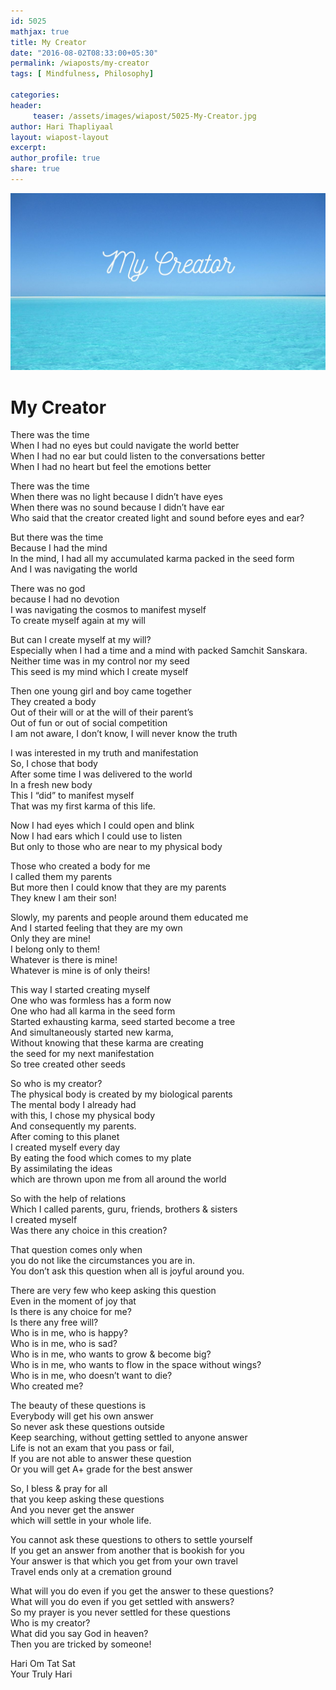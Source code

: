 ```yaml
--- 
id: 5025
mathjax: true  
title: My Creator
date: "2016-08-02T08:33:00+05:30"
permalink: /wiaposts/my-creator
tags: [ Mindfulness, Philosophy]    

categories: 
header:
     teaser: /assets/images/wiapost/5025-My-Creator.jpg
author: Hari Thapliyaal 
layout: wiapost-layout 
excerpt:  
author_profile: true 
share: true 
---
```


![My Creator](/assets/images/wiapost/5025-My-Creator.jpg)     
   
# My Creator
    
There was the time     
When I had no eyes but could navigate the world better     
When I had no ear but could listen to the conversations better     
When I had no heart but feel the emotions better    
    
There was the time     
When there was no light because I didn’t have eyes     
When there was no sound because I didn’t have ear     
Who said that the creator created light and sound before eyes and ear?    
    
But there was the time     
Because I had the mind     
In the mind, I had all my accumulated karma packed in the seed form     
And I was navigating the world    
    
There was no god     
because I had no devotion     
I was navigating the cosmos to manifest myself     
To create myself again at my will    
    
But can I create myself at my will?     
Especially when I had a time and a mind with packed Samchit Sanskara.     
Neither time was in my control nor my seed     
This seed is my mind which I create myself    
    
Then one young girl and boy came together     
They created a body     
Out of their will or at the will of their parent’s     
Out of fun or out of social competition     
I am not aware, I don’t know, I will never know the truth    
    
I was interested in my truth and manifestation     
So, I chose that body     
After some time I was delivered to the world     
In a fresh new body     
This I “did” to manifest myself     
That was my first karma of this life.    
    
Now I had eyes which I could open and blink     
Now I had ears which I could use to listen     
But only to those who are near to my physical body    
    
Those who created a body for me     
I called them my parents     
But more then I could know that they are my parents     
They knew I am their son!    
    
Slowly, my parents and people around them educated me     
And I started feeling that they are my own     
Only they are mine!     
I belong only to them!     
Whatever is there is mine!     
Whatever is mine is of only theirs!    
    
This way I started creating myself     
One who was formless has a form now     
One who had all karma in the seed form     
Started exhausting karma, seed started become a tree     
And simultaneously started new karma,     
Without knowing that these karma are creating     
the seed for my next manifestation     
So tree created other seeds    
    
So who is my creator?     
The physical body is created by my biological parents     
The mental body I already had     
with this, I chose my physical body     
And consequently my parents.     
After coming to this planet     
I created myself every day     
By eating the food which comes to my plate     
By assimilating the ideas     
which are thrown upon me from all around the world    
    
So with the help of relations     
Which I called parents, guru, friends, brothers &amp; sisters     
I created myself     
Was there any choice in this creation?    
    
That question comes only when     
you do not like the circumstances you are in.     
You don’t ask this question when all is joyful around you.    
    
There are very few who keep asking this question     
Even in the moment of joy that     
Is there is any choice for me?     
Is there any free will?     
Who is in me, who is happy?     
Who is in me, who is sad?     
Who is in me, who wants to grow &amp; become big?     
Who is in me, who wants to flow in the space without wings?     
Who is in me, who doesn’t want to die?     
Who created me?    
    
The beauty of these questions is     
Everybody will get his own answer     
So never ask these questions outside     
Keep searching, without getting settled to anyone answer     
Life is not an exam that you pass or fail,     
If you are not able to answer these question     
Or you will get A+ grade for the best answer    
    
So, I bless &amp; pray for all     
that you keep asking these questions     
And you never get the answer     
which will settle in your whole life.    
    
You cannot ask these questions to others to settle yourself     
If you get an answer from another that is bookish for you     
Your answer is that which you get from your own travel     
Travel ends only at a cremation ground    
    
What will you do even if you get the answer to these questions?     
What will you do even if you get settled with answers?     
So my prayer is you never settled for these questions     
Who is my creator?     
What did you say God in heaven?     
Then you are tricked by someone!    
    
Hari Om Tat Sat     
Your Truly Hari    
